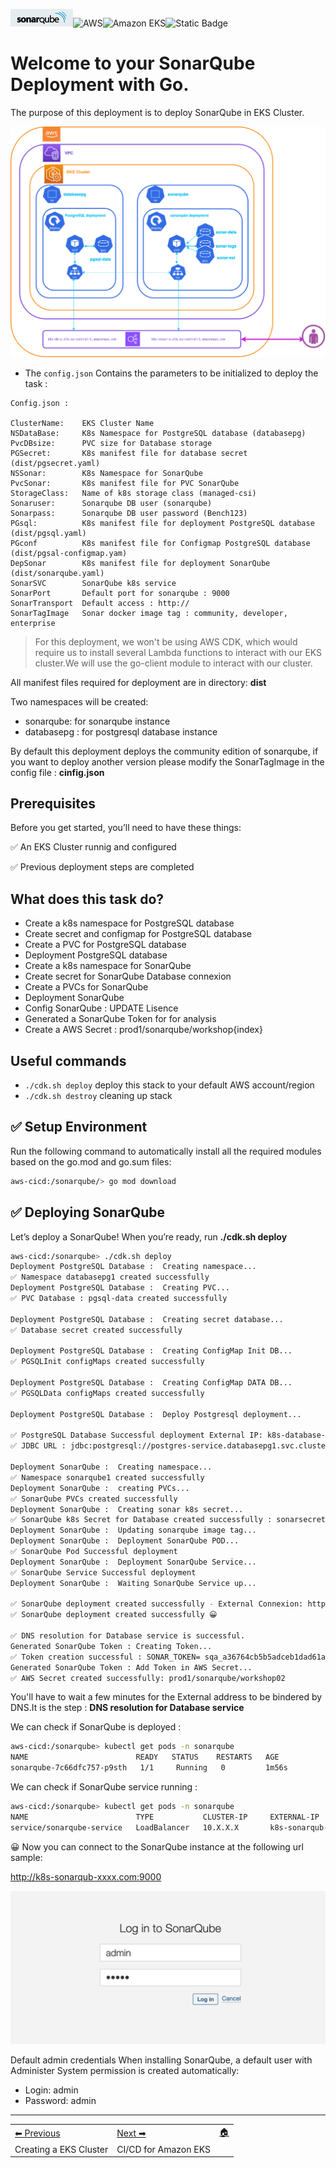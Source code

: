  ![SonarQube](../images1/sonar.png)![AWS](https://img.shields.io/badge/AWS-%23FF9900.svg?style=for-the-badge&logo=amazon-aws&logoColor=white)![Amazon EKS](https://img.shields.io/static/v1?style=for-the-badge&message=Amazon+EKS&color=222222&logo=Amazon+ECS&logoColor=FF9900&label=)![Static Badge](https://img.shields.io/badge/Go-v1.21-blue:)


# Welcome to your SonarQube Deployment with Go.

The purpose of this deployment is to deploy SonarQube in EKS Cluster.

![Flow pods](images/sonardeploy.png)


* The `config.json` Contains the parameters to be initialized to deploy the task :
```
Config.json :

ClusterName:    EKS Cluster Name
NSDataBase:     K8s Namespace for PostgreSQL database (databasepg)
PvcDBsize:      PVC size for Database storage
PGSecret:       K8s manifest file for database secret (dist/pgsecret.yaml)
NSSonar:        K8s Namespace for SonarQube     
PvcSonar:       K8s manifest file for PVC SonarQube  
StorageClass:   Name of k8s storage class (managed-csi)
Sonaruser:      Sonarqube DB user (sonarqube)
Sonarpass:      Sonarqube DB user password (Bench123)
PGsql:		    K8s manifest file for deployment PostgreSQL database (dist/pgsql.yaml)
PGconf      	K8s manifest file for Configmap PostgreSQL database (dist/pgsal-configmap.yam)
DepSonar        K8s manifest file for deployment SonarQube (dist/sonarqube.yaml)
SonarSVC        SonarQube k8s service
SonarPort       Default port for sonarqube : 9000
SonarTransport  Default access : http:// 
SonarTagImage   Sonar docker image tag : community, developer, enterprise
```    
> For this deployment, we won't be using AWS CDK, which would require us to install several Lambda functions to interact with our EKS cluster.We will use the go-client module to interact with our cluster.

All manifest files required for deployment are in directory: **dist**

Two namespaces will be created:
- sonarqube: for sonarqube instance
- databasepg : for postgresql database instance

By default this deployment deploys the community edition of sonarqube, if you want to deploy another version please modify the SonarTagImage in the config file : **cinfig.json** 


## Prerequisites

Before you get started, you’ll need to have these things:

✅ An EKS Cluster runnig and configured

✅ Previous deployment steps are completed

## What does this task do?

- Create a k8s namespace for PostgreSQL database
- Create secret and configmap for PostgreSQL database
- Create a PVC for PostgreSQL database
- Deployment PostgreSQL database
- Create a k8s namespace for SonarQube
- Create secret for SonarQube Database connexion
- Create a PVCs for SonarQube
- Deployment SonarQube
- Config SonarQube : UPDATE Lisence
- Generated a SonarQube Token for for analysis
- Create a AWS Secret : prod1/sonarqube/workshop{index}

## Useful commands

 * `./cdk.sh deploy`      deploy this stack to your default AWS account/region
 * `./cdk.sh destroy`     cleaning up stack


## ✅ Setup Environment

Run the following command to automatically install all the required modules based on the go.mod and go.sum files:

```bash
aws-cicd:/sonarqube/> go mod download
``` 

## ✅ Deploying SonarQube

Let’s deploy a SonarQube! When you’re ready, run **./cdk.sh deploy**

```bash
aws-cicd:/sonarqube> ./cdk.sh deploy
Deployment PostgreSQL Database :  Creating namespace... 
✅ Namespace databasepg1 created successfully
Deployment PostgreSQL Database :  Creating PVC... 
✅ PVC Database : pgsql-data created successfully

Deployment PostgreSQL Database :  Creating secret database... 
✅ Database secret created successfully

Deployment PostgreSQL Database :  Creating ConfigMap Init DB... 
✅ PGSQLInit configMaps created successfully

Deployment PostgreSQL Database :  Creating ConfigMap DATA DB... 
✅ PGSQLData configMaps created successfully

Deployment PostgreSQL Database :  Deploy Postgresql deployment... 

✅ PostgreSQL Database Successful deployment External IP: k8s-database-postgres-20070ddde0-8cc1726b907c1328.elb.eu-central-1.amazonaws.com
✅ JDBC URL : jdbc:postgresql://postgres-service.databasepg1.svc.cluster.local:5432/sonarqube?currentSchema=public - IP : 10.100.194.203

Deployment SonarQube :  Creating namespace... 
✅ Namespace sonarqube1 created successfully
Deployment SonarQube :  creating PVCs... 
✅ SonarQube PVCs created successfully
Deployment SonarQube :  Creating sonar k8s secret... 
✅ SonarQube k8s Secret for Database created successfully : sonarsecret
Deployment SonarQube :  Updating sonarqube image tag... 
Deployment SonarQube :  Deployment SonarQube POD... 
✅ SonarQube Pod Successful deployment
Deployment SonarQube :  Deployment SonarQube Service... 
✅ SonarQube Service Successful deployment
Deployment SonarQube :  Waiting SonarQube Service up... 

✅ SonarQube deployment created successfully - External Connexion: http://k8s-sonarqub-sonarqub-978759451d-48b6d0f821b8fe16.elb.eu-central-1.amazonaws.com:9000
✅ SonarQube deployment created successfully 😀

✅ DNS resolution for Database service is successful.
Generated SonarQube Token : Creating Token... 
✅ Token creation successful : SONAR_TOKEN= sqa_a36764cb5b5adceb1dad61ad1b7bf0cded6bb090
Generated SonarQube Token : Add Token in AWS Secret... 
✅ AWS Secret created successfully: prod1/sonarqube/workshop02


``` 

You'll have to wait a few minutes for the External address to be bindered by DNS.It is the step : **DNS resolution for Database service**

We can check if SonarQube is deployed :
```bash 
aws-cicd:/sonarqube> kubectl get pods -n sonarqube
NAME                        READY   STATUS    RESTARTS   AGE
sonarqube-7c66dfc757-p9sth   1/1     Running   0         1m56s
``` 

We can check if SonarQube service running :

```bash 
aws-cicd:/sonarqube> kubectl get pods -n sonarqube
NAME                        TYPE           CLUSTER-IP     EXTERNAL-IP              PORT(S)          AGE
service/sonarqube-service   LoadBalancer   10.X.X.X       k8s-sonarqub-xxxx.com   9000:30621/TCP   3m17s
```    
       
😀  Now you can connect to the SonarQube instance at the following url sample:  
   
 http://k8s-sonarqub-xxxx.com:9000

 ![SonarQube Login](../images1/sonarlogin.png)

Default admin credentials
When installing SonarQube, a default user with Administer System permission is created automatically:

* Login: admin
* Password: admin

-----
<table>
<tr style="border: 0px transparent">
	<td style="border: 0px transparent"> <a href="../eks/README.md" title="Creating a EKS Cluster">⬅ Previous</a></td><td style="border: 0px transparent"><a href="../devops/README.md" title="CI/CD for Amazon EKS">Next ➡</a></td><td style="border: 0px transparent"><a href="../README.md" title="home">🏠</a></td>
</tr>
<tr style="border: 0px transparent">
<td style="border: 0px transparent">Creating a EKS Cluster</td><td style="border: 0px transparent">CI/CD for Amazon EKS</td><td style="border: 0px transparent"></td>
</tr>

</table>
